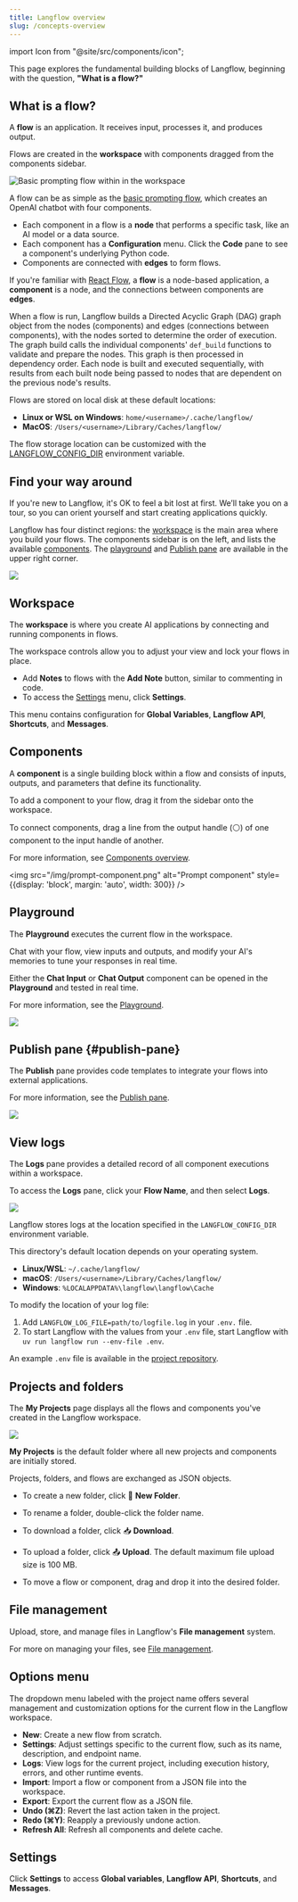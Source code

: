 ```yaml
---
title: Langflow overview
slug: /concepts-overview
---
```


import Icon from "@site/src/components/icon";

This page explores the fundamental building blocks of Langflow, beginning with the question, **"What is a flow?"**

## What is a flow?

A **flow** is an application. It receives input, processes it, and produces output.

Flows are created in the **workspace** with components dragged from the components sidebar.

![Basic prompting flow within in the workspace](/img/workspace-basic-prompting.png)

A flow can be as simple as the [basic prompting flow](/get-started-quickstart), which creates an OpenAI chatbot with four components.

* Each component in a flow is a **node** that performs a specific task, like an AI model or a data source.
* Each component has a **Configuration** menu. Click the **Code** pane to see a component's underlying Python code.
* Components are connected with **edges** to form flows.

If you're familiar with [React Flow](https://reactflow.dev/learn), a **flow** is a node-based application, a **component** is a node, and the connections between components are **edges**.

When a flow is run, Langflow builds a Directed Acyclic Graph (DAG) graph object from the nodes (components) and edges (connections between components), with the nodes sorted to determine the order of execution. The graph build calls the individual components' `def_build` functions to validate and prepare the nodes. This graph is then processed in dependency order. Each node is built and executed sequentially, with results from each built node being passed to nodes that are dependent on the previous node's results.

Flows are stored on local disk at these default locations:

* **Linux or WSL on Windows**: `home/<username>/.cache/langflow/`
* **MacOS**: `/Users/<username>/Library/Caches/langflow/`

The flow storage location can be customized with the [LANGFLOW_CONFIG_DIR](/environment-variables#LANGFLOW_CONFIG_DIR) environment variable.

## Find your way around

If you're new to Langflow, it's OK to feel a bit lost at first. We’ll take you on a tour, so you can orient yourself and start creating applications quickly.

Langflow has four distinct regions: the [workspace](#workspace) is the main area where you build your flows. The components sidebar is on the left, and lists the available [components](#components). The [playground](#playground) and [Publish pane](#publish-pane) are available in the upper right corner.

![](/img/workspace.png)

## Workspace

The **workspace** is where you create AI applications by connecting and running components in flows.

The workspace controls allow you to adjust your view and lock your flows in place.

* Add **Notes** to flows with the **Add Note** button, similar to commenting in code.
* To access the [Settings](#settings) menu, click <Icon name="Settings" aria-label="Gear icon" /> **Settings**.

This menu contains configuration for **Global Variables**, **Langflow API**, **Shortcuts**, and **Messages**.

## Components

A **component** is a single building block within a flow and consists of inputs, outputs, and parameters that define its functionality.

To add a component to your flow, drag it from the sidebar onto the workspace.

To connect components, drag a line from the output handle (⚪) of one component to the input handle of another.

For more information, see [Components overview](/concepts-components).

<img src="/img/prompt-component.png" alt="Prompt component" style={{display: 'block', margin: 'auto', width: 300}} />

## Playground

The **Playground** executes the current flow in the workspace.

Chat with your flow, view inputs and outputs, and modify your AI's memories to tune your responses in real time.

Either the **Chat Input** or **Chat Output** component can be opened in the **Playground** and tested in real time.

For more information, see the [Playground](/concepts-playground).

![](/img/playground.png)

## Publish pane {#publish-pane}

The **Publish** pane provides code templates to integrate your flows into external applications.

For more information, see the [Publish pane](/concepts-publish).

![](/img/api-pane.png)

## View logs

The **Logs** pane provides a detailed record of all component executions within a workspace.

To access the **Logs** pane, click your **Flow Name**, and then select **Logs**.

![](/img/logs.png)

Langflow stores logs at the location specified in the `LANGFLOW_CONFIG_DIR` environment variable.

This directory's default location depends on your operating system.

* **Linux/WSL**: `~/.cache/langflow/`
* **macOS**: `/Users/<username>/Library/Caches/langflow/`
* **Windows**: `%LOCALAPPDATA%\langflow\langflow\Cache`

To modify the location of your log file:

1. Add `LANGFLOW_LOG_FILE=path/to/logfile.log` in your `.env.` file.
2. To start Langflow with the values from your `.env` file, start Langflow with `uv run langflow run --env-file .env`.

An example `.env` file is available in the [project repository](https://github.com/langflow-ai/langflow/blob/main/.env.example).

## Projects and folders

The **My Projects** page displays all the flows and components you've created in the Langflow workspace.

![](/img/my-projects.png)

**My Projects** is the default folder where all new projects and components are initially stored.

Projects, folders, and flows are exchanged as JSON objects.

* To create a new folder, click 📁 **New Folder**.

* To rename a folder, double-click the folder name.

* To download a folder, click 📥 **Download**.

* To upload a folder, click 📤 **Upload**. The default maximum file upload size is 100 MB.

* To move a flow or component, drag and drop it into the desired folder.

## File management

Upload, store, and manage files in Langflow's **File management** system.

For more on managing your files, see [File management](/concepts-file-management).

## Options menu

The dropdown menu labeled with the project name offers several management and customization options for the current flow in the Langflow workspace.

* **New**: Create a new flow from scratch.
* **Settings**: Adjust settings specific to the current flow, such as its name, description, and endpoint name.
* **Logs**: View logs for the current project, including execution history, errors, and other runtime events.
* **Import**: Import a flow or component from a JSON file into the workspace.
* **Export**: Export the current flow as a JSON file.
* **Undo (⌘Z)**: Revert the last action taken in the project.
* **Redo (⌘Y)**: Reapply a previously undone action.
* **Refresh All**: Refresh all components and delete cache.

## Settings

Click <Icon name="Settings" aria-label="Gear icon" /> **Settings** to access **Global variables**, **Langflow API**, **Shortcuts**, and **Messages**.



